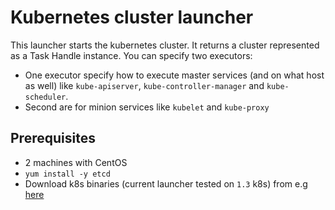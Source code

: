 # Kubernetes cluster launcher

This launcher starts the kubernetes cluster. It returns a cluster represented as a Task Handle instance.
You can specify two executors:
- One executor specify how to execute master services (and on what host as well) like `kube-apiserver`, `kube-controller-manager` and `kube-scheduler`.
- Second are for minion services  like `kubelet` and `kube-proxy`

## Prerequisites

- 2 machines with CentOS
- `yum install -y etcd`
- Download k8s binaries (current launcher tested on `1.3` k8s) from
e.g [here](https://github.com/kubernetes/kubernetes/releases)